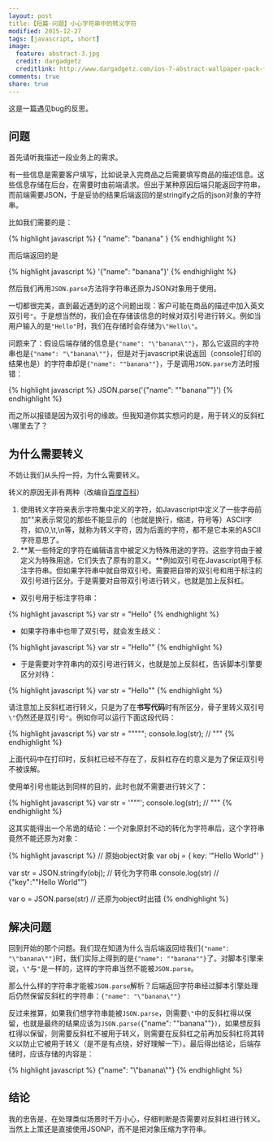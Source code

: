 ```yaml
---
layout: post
title:【短篇·问题】小心字符串中的转义字符
modified: 2015-12-27
tags: [javascript, short]
image:
  feature: abstract-3.jpg
  credit: dargadgetz
  creditlink: http://www.dargadgetz.com/ios-7-abstract-wallpaper-pack-for-iphone-5-and-ipod-touch-retina/
comments: true
share: true
---
```


这是一篇遇见bug的反思。

## 问题

首先请听我描述一段业务上的需求。

有一些信息是需要客户填写，比如说录入完商品之后需要填写商品的描述信息。这些信息存储在后台，在需要时由前端请求。但出于某种原因后端只能返回字符串，而前端需要JSON，于是妥协的结果后端返回的是stringify之后的json对象的字符串。

比如我们需要的是：

{% highlight javascript %}
{
	"name": "banana"
}
{% endhighlight %}

而后端返回的是

{% highlight javascript %}
'{"name": "banana"}'
{% endhighlight %}

然后我们再用`JSON.parse`方法将字符串还原为JSON对象用于使用。

一切都很完美，直到最近遇到的这个问题出现：客户可能在商品的描述中加入英文双引号`"`。于是想当然的，我们会在存储该信息的时候对双引号进行转义。例如当用户输入的是`"Hello"`时，我们在存储时会存储为`\"Hello\"`。

问题来了：假设后端存储的信息是`{"name": "\"banana\""}`，那么它返回的字符串也是`{"name": "\"banana\""}`，但是对于javascript来说返回（console打印的结果也是）的字符串却是`{"name": ""banana""}`，于是调用`JSON.parse`方法时报错：

{% highlight javascript %}
JSON.parse('{"name": ""banana""}')
{% endhighlight %}

而之所以报错是因为双引号的缘故。但我知道你其实想问的是，用于转义的反斜杠`\`哪里去了？

## 为什么需要转义

不妨让我们从头捋一捋，为什么需要转义。

转义的原因无非有两种（改编自[百度百科](http://baike.baidu.com/link?url=83ELEvD7roYOxo33tnu7MpuOEegyQaGUz9rORLzSoU523YhoR48PhEf2PFeGzo7r08geKtw60bVT8MkAFmR9g_)）
1. 使用转义字符来表示字符集中定义的字符，如Javascript中定义了一些字母前加"\"来表示常见的那些不能显示的（也就是换行，缩进，符号等）ASCII字符，如\0,\t,\n等，就称为转义字符，因为后面的字符，都不是它本来的ASCII字符意思了。
2. **某一些特定的字符在编辑语言中被定义为特殊用途的字符。这些字符由于被定义为特殊用途，它们失去了原有的意义。**例如双引号在Javascript用于标注字符串。但如果字符串中就自带双引号。需要把自带的双引号和用于标注的双引号进行区分。于是需要对自带双引号进行转义，也就是加上反斜杠。

- 双引号用于标注字符串：

{% highlight javascript %}
var str = "Hello"
{% endhighlight %}

- 如果字符串中也带了双引号，就会发生歧义：

{% highlight javascript %}
var str = "Hello""
{% endhighlight %}
- 于是需要对字符串内的双引号进行转义，也就是加上反斜杠，告诉脚本引擎要区分对待：

{% highlight javascript %}
var str = "Hello\""
{% endhighlight %}

请注意加上反斜杠进行转义，只是为了在**书写代码**时有所区分，骨子里转义双引号`\"`仍然还是双引号`"`。例如你可以运行下面这段代码：

{% highlight javascript %}
var str = "\"\"\"";
console.log(str); // """
{% endhighlight %}

上面代码中在打印时，反斜杠已经不存在了，反斜杠存在的意义是为了保证双引号不被误解。

使用单引号也能达到同样的目的，此时也就不需要进行转义了：

{% highlight javascript %}
var str = '"""';
console.log(str); // """
{% endhighlight %}

这其实能得出一个吊诡的结论：一个对象原封不动的转化为字符串后，这个字符串竟然不能还原为对象：

{% highlight javascript %}
// 原始object对象
var obj = {
	key: '\"Hello World\"'
}

var str = JSON.stringify(obj); // 转化为字符串
console.log(str)
// {"key":"\"Hello World\""}


var o = JSON.parse(str) // 还原为object时出错
{% endhighlight %}


## 解决问题

回到开始的那个问题。我们现在知道为什么当后端返回给我们`{"name": "\"banana\""}`时，我们实际上得到的是`{"name": ""banana""}`了。对脚本引擎来说，`\"`与`"`是一样的，这样的字符串当然不能被`JSON.parse`。

那么什么样的字符串才能被`JSON.parse`解析？后端返回字符串经过脚本引擎处理后仍然保留反斜杠的字符串：`{"name": "\"banana\""}`

反过来推算，如果我们想字符串能被`JSON.parse`，则需要`\"`中的反斜杠得以保留，也就是最终的结果应该为`JSON.parse(`{"name": "\"banana\""}`)`，如果想反斜杠得以保留，则需要反斜杠不被用于转义，则需要在反斜杠之前再加反斜杠将其转义以防止它被用于转义（是不是有点绕，好好理解一下）。最后得出结论，后端存储时，应该存储的内容是：

{% highlight javascript %}
{"name": "\\"banana\\""}
{% endhighlight %}

## 结论

我的忠告是，在处理类似场景时千万小心，仔细判断是否需要对反斜杠进行转义。当然上上策还是直接使用JSONP，而不是把对象压缩为字符串。



